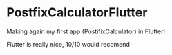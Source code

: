 # PostfixCalculatorFlutter
Making again my first app (PostifixCalculator) in Flutter!

Flutter is really nice, 10/10 would recomend
